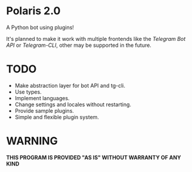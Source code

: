 # Polaris 2.0
A Python bot using plugins!

It's planned to make it work with multiple frontends like the _Telegram Bot API_ or _Telegram-CLI_,
other may be supported in the future.

# TODO
* Make abstraction layer for bot API and tg-cli.
* Use types.
* Implement languages.
* Change settings and locales without restarting.
* Provide sample plugins.
* Simple and flexible plugin system.

# WARNING
<b>THIS PROGRAM IS PROVIDED "AS IS" WITHOUT WARRANTY OF ANY KIND</b>